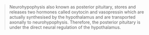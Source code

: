 > Neurohypophysis also known as posterior pituitary, stores and releases two hormones called oxytocin and vasopressin which are actually synthesised by the hypothalamus and are transported axonally to neurohypophysis. Therefore, the posterior pituitary is under the direct neural regulation of the hypothalamus.